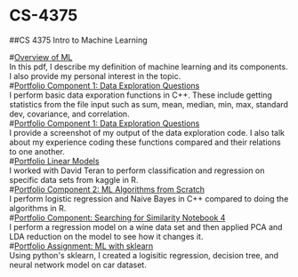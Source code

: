 # CS-4375
##CS 4375 Intro to Machine Learning

#[Overview of ML](Overview_of_ML.pdf) <br />
  In this pdf, I describe my definition of machine learning and its components. I also provide my personal interest in the topic.<br />
#[Portfolio Component 1: Data Exploration Questions](Portfolio_Component_1_Questions.pdf) <br />
I perform basic data exporation functions in C++. These include getting statistics from the file input such as sum, mean, median, min, max, standard dev, covariance, and correlation.<br />
#[Portfolio Component 1: Data Exploration Questions](Portfolio_Component_1_Questions.pdf) <br /> 
I provide a screenshot of my output of the data exploration code. I also talk about my experience coding these functions compared and their relations to one another.<br />
#[Portfolio Linear Models](https://github.com/Huywin500/CS-4375/tree/main/Portfolio%20Linear%20Models) <br />
I worked with David Teran to perform classification and regression on specific data sets from kaggle in R.<br />
#[Portfolio Component 2: ML Algorithms from Scratch](https://github.com/Huywin500/CS-4375/blob/main/Portfolio%20Component%202%20Questions.pdf) <br />
I perform logistic regression and Naive Bayes in C++ compared to doing the algorithms in R.<br />
#[Portfolio Component: Searching for Similarity Notebook 4](https://github.com/Huywin500/CS-4375/blob/main/Notebook4.pdf)<br />
I perform a regression model on a wine data set and then applied PCA and LDA reduction on the model to see how it changes it.<br />
#[Portfolio Assignment: ML with sklearn](https://github.com/Huywin500/CS-4375/blob/main/Python%20ML%20with%20sklearn.pdf)<br />
Using python's sklearn, I created a logisitic regression, decision tree, and neural network model on car dataset.<br />

